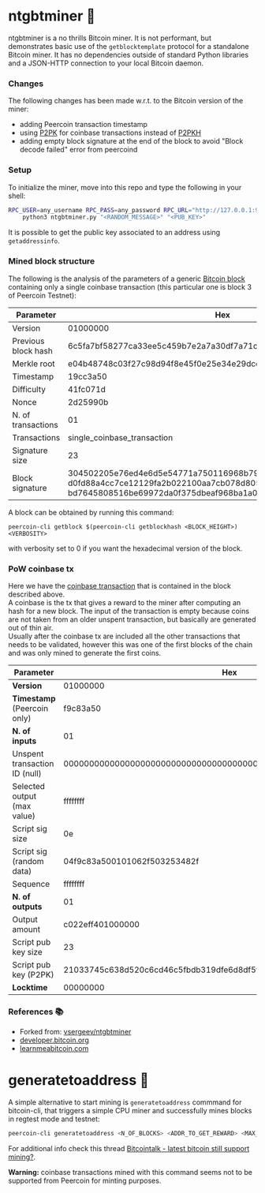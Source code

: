 # ntgbtminer :hammer:

ntgbtminer is a no thrills Bitcoin miner.
It is not performant, but demonstrates basic use of the `getblocktemplate`
protocol for a standalone Bitcoin miner. It has no dependencies outside of
standard Python libraries and a JSON-HTTP connection to your local Bitcoin
daemon.

### Changes

The following changes has been made w.r.t. to the Bitcoin version of the miner:

* adding Peercoin transaction timestamp
* using [P2PK](https://learnmeabitcoin.com/technical/p2pk) for coinbase transactions instead of [P2PKH](https://learnmeabitcoin.com/technical/p2pkh)
* adding empty block signature at the end of the block to avoid "Block decode failed" error from peercoind

### Setup

To initialize the miner, move into this repo and type the following in your shell:

```sh
RPC_USER=any_username RPC_PASS=any_password RPC_URL="http://127.0.0.1:9904" \
    python3 ntgbtminer.py "<RANDOM_MESSAGE>" "<PUB_KEY>"
```

It is possible to get the public key associated to an address using `getaddressinfo`.

### Mined block structure

The following is the analysis of the parameters of a generic [Bitcoin block](https://learnmeabitcoin.com/technical/block-header) containing only a single coinbase transaction (this particular one is block 3 of Peercoin Testnet):

Parameter | Hex | Bytes
------- | --------- | ------
Version | 01000000 | 4
Previous block hash | 6c5fa7bf58277ca33ee5c459b7e2a7a30df7a71c0f54b2c96931861205000000 | 32
Merkle root | e04b48748c03f27c98d94f8e45f0e25e34e29dce8feaf4cdb15b5472f042e850 | 32
Timestamp | 19cc3a50 | 4
Difficulty | 41fc071d | 4
Nonce | 2d25990b | 4
N. of transactions | 01 | needed
Transactions | single_coinbase_transaction | needed
Signature size | 23 | needed
Block signature | 304502205e76ed4e6d5e54771a750116968b79bc390d55af04 d0fd88a4cc7ce12129fa2b022100aa7cb078d805bfa8ac7563a5 bd7645808516be69972da0f375dbeaf968ba1a09 | needed


A block can be obtained by running this command: 

```
peercoin-cli getblock $(peercoin-cli getblockhash <BLOCK_HEIGHT>) <VERBOSITY>
```

with verbosity set to 0 if you want the hexadecimal version of the block.

### PoW coinbase tx

Here we have the [coinbase transaction](https://learnmeabitcoin.com/technical/coinbase-transaction) that is contained in the block described above. \
A coinbase is the tx that gives a reward to the miner after computing an hash for a new block. The input of the transaction is empty because coins are not taken from an older unspent transaction, but basically are generated out of thin air. \
Usually after the coinbase tx are included all the other transactions that needs to be validated, however this was one of the first blocks of the chain and was only mined to generate the first coins.

Parameter | Hex | Bytes
------- | --------- | ------
**Version** | 01000000 | 4
**Timestamp** (Peercoin only) | f9c83a50 | 4
**N. of inputs** | 01 | needed
Unspent transaction ID (null) | 0000000000000000000000000000000000000000000000000000000000000000 | 32
Selected output (max value) | ffffffff | 4
Script sig size | 0e | needed
Script sig (random data) | 04f9c83a500101062f503253482f | needed
Sequence | ffffffff | 4
**N. of outputs** | 01 | needed
Output amount | c022eff401000000 | 8
Script pub key size | 23 | needed
Script pub key (P2PK) | 21033745c638d520c6cd46c5fbdb319dfe6d8df5f83431d8b3997f7b097bfdfae2eeac | needed
**Locktime** | 00000000 | 4

### References :books:

* Forked from: [vsergeev/ntgbtminer](https://github.com/vsergeev/ntgbtminer.git)
* [developer.bitcoin.org](https://developer.bitcoin.org/reference/index.html)
* [learnmeabitcoin.com](https://learnmeabitcoin.com/technical/)


# generatetoaddress :hammer:

A simple alternative to start mining is `generatetoaddress` commmand for bitcoin-cli, that triggers a simple CPU miner and successfully mines blocks in regtest mode and testnet:

```sh
peercoin-cli generatetoaddress <N_OF_BLOCKS> <ADDR_TO_GET_REWARD> <MAX_TRIES>
```

For additional info check this thread [Bitcointalk - latest bitcoin still support mining?](https://bitcointalk.org/index.php?topic=5227792.0&utm_source=pocket_mylist).

**Warning:** coinbase transactions mined with this command seems not to be supported from Peercoin for minting purposes.
